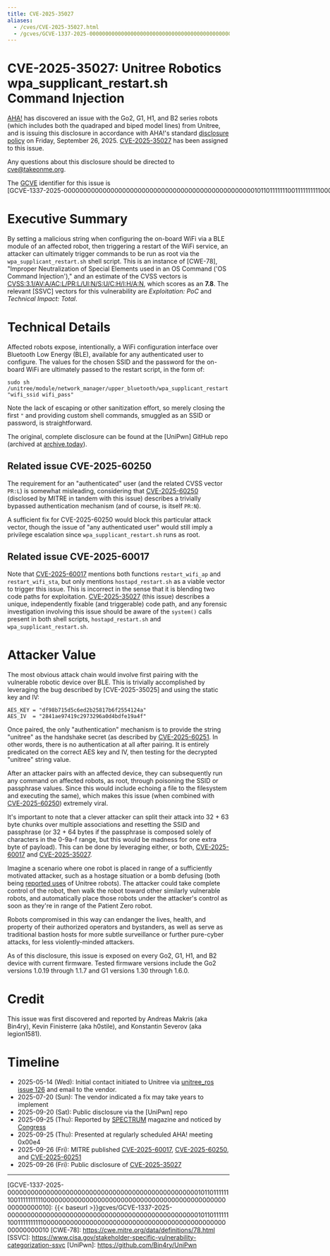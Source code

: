 ```yaml
---
title: CVE-2025-35027
aliases:
  - /cves/CVE-2025-35027.html
  - /gcves/GCVE-1337-2025-00000000000000000000000000000000000000000000000001011011111110011111111110000000000000000000000000000000000000000000000000000000010
---
```

# CVE-2025-35027: Unitree Robotics wpa_supplicant_restart.sh Command Injection

[AHA!] has discovered an issue with the Go2, G1, H1, and B2 series robots (which includes both the quadraped and biped model lines) from Unitree, and is issuing this disclosure in accordance with AHA!'s standard [disclosure policy] on Friday, September 26, 2025. [CVE-2025-35027] has been assigned to this issue.

Any questions about this disclosure should be directed to cve@takeonme.org.

The [GCVE](https://gcve.eu/about/) identifier for this issue is <span style="white-space: nowrap;">[GCVE-1337-2025-00000000000000000000000000000000000000000000000001011011111110011111111110000000000000000000000000000000000000000000000000000000010]</span>
# Executive Summary

By setting a malicious string when configuring the on-board WiFi via a BLE module of an affected robot, then triggering a restart of the WiFi service, an attacker can ultimately trigger commands to be run as root via the `wpa_supplicant_restart.sh` shell script. This is an instance of [CWE-78], "Improper Neutralization of Special Elements used in an OS Command ('OS Command Injection')," and an estimate of the CVSS vectors is [CVSS:3.1/AV:A/AC:L/PR:L/UI:N/S:U/C:H/I:H/A:N](https://www.first.org/cvss/calculator/3-1#CVSS:3.1/AV:A/AC:L/PR:L/UI:N/S:U/C:H/I:H/A:N), which scores as an **7.8**. The relevant [SSVC] vectors for this vulnerability are *Exploitation: PoC* and *Technical Impact: Total*.
# Technical Details

Affected robots expose, intentionally, a WiFi configuration interface over Bluetooth Low Energy (BLE), available for any authenticated user to configure. The values for the chosen SSID and the password for the on-board WiFi are ultimately passed to the restart script, in the form of:

```
sudo sh /unitree/module/network_manager/upper_bluetooth/wpa_supplicant_restart.sh "wifi_ssid wifi_pass"
```

Note the lack of escaping or other sanitization effort, so merely closing the first `"` and providing custom shell commands, smuggled as an SSID or password, is straightforward.

The original, complete disclosure can be found at the [UniPwn] GitHub repo (archived at [archive.today](https://archive.ph/ZsddB)).

## Related issue CVE-2025-60250

The requirement for an "authenticated" user (and the related CVSS vector `PR:L`) is somewhat misleading, considering that [CVE-2025-60250] (disclosed by MITRE in tandem with this issue) describes a trivially bypassed authentication mechanism (and of course, is itself `PR:N`).

A sufficient fix for CVE-2025-60250 would block this particular attack vector, though the issue of "any authenticated user" would still imply a privilege escalation since `wpa_supplicant_restart.sh` runs as root.

## Related issue CVE-2025-60017

Note that [CVE-2025-60017] mentions both functions `restart_wifi_ap` and `restart_wifi_sta`, but only mentions `hostapd_restart.sh` as a viable vector to trigger this issue. This is incorrect in the sense that it is blending two code paths for exploitation. [CVE-2025-35027] (this issue) describes a unique, independently fixable (and triggerable) code path, and any forensic investigation involving this issue should be aware of the `system()` calls present in both shell scripts, `hostapd_restart.sh` and `wpa_supplicant_restart.sh`.

# Attacker Value

The most obvious attack chain would involve first pairing with the vulnerable robotic device over BLE. This is trivially accomplished by leveraging the bug described by [CVE-2025-35025] and using the static key and IV:

```
AES_KEY = "df98b715d5c6ed2b25817b6f2554124a"
AES_IV  = "2841ae97419c2973296a0d4bdfe19a4f"
```

Once paired, the only "authentication" mechanism is to provide the string "unitree" as the handshake secret (as described by [CVE-2025-60251]. In other words, there is no authentication at all after pairing. It is entirely predicated on the correct AES key and IV, then testing for the decrypted "unitree" string value.

After an attacker pairs with an affected device, they can subsequently run any command on affected robots, as root, through poisoning the SSID or passphrase values. Since this would include echoing a file to the filesystem and executing the same), which makes this issue (when combined with [CVE-2025-60250]) extremely viral.

It's important to note that a clever attacker can split their attack into 32 + 63 byte chunks over multiple associations and resetting the SSID and passphrase (or 32 + 64 bytes if the passphrase is composed solely of characters in the 0-9a-f range, but this would be madness for one extra byte of payload). This can be done by leveraging either, or both, [CVE-2025-60017] and [CVE-2025-35027].

Imagine a scenario where one robot is placed in range of a sufficiently motivated attacker, such as a hostage situation or a bomb defusing (both being [reported uses](https://www.bbc.com/news/topics/c1038wnxe5zt) of Unitree robots). The attacker could take complete control of the robot, then walk the robot toward other similarly vulnerable robots, and automatically place those robots under the attacker's control as soon as they're in range of the Patient Zero robot.

Robots compromised in this way can endanger the lives, health, and property of their authorized operators and bystanders, as well as serve as traditional bastion hosts for more subtle surveillance or further pure-cyber attacks,  for less violently-minded attackers.

As of this disclosure, this issue is exposed on every Go2, G1, H1, and B2 device with current firmware. Tested firmware versions include the Go2 versions 1.0.19 through 1.1.7 and G1 versions 1.30 through 1.6.0.
# Credit

This issue was first discovered and reported by Andreas Makris (aka Bin4ry), Kevin Finisterre (aka h0stile), and Konstantin Severov (aka legion1581).
# Timeline

* 2025-05-14 (Wed): Initial contact initiated to Unitree via [unitree_ros issue 126](https://github.com/unitreerobotics/unitree_ros/issues/126) and email to the vendor.
* 2025-07-20 (Sun): The vendor indicated a fix may take years to implement
* 2025-09-20 (Sat): Public disclosure via the [UniPwn] repo
* 2025-09-25 (Thu): Reported by [SPECTRUM] magazine and noticed by [Congress]
* 2025-09-25 (Thu): Presented at regularly scheduled AHA! meeting 0x00e4
* 2025-09-26 (Fri): MITRE published [CVE-2025-60017], [CVE-2025-60250], and [CVE-2025-60251]
* 2025-09-26 (Fri): Public disclosure of [CVE-2025-35027]

----

[AHA!]: https://takeonme.org
[disclosure policy]: https://takeonme.org/cve.html
[CVE-2025-35027]: https://www.cve.org/CVERecord?id=CVE-2025-35027
[CVE-2025-60017]: https://www.cve.org/cverecord?id=CVE-2025-60017
[CVE-2025-60250]: https://www.cve.org/cverecord?id=CVE-2025-60250
[CVE-2025-60251]: https://www.cve.org/cverecord?id=CVE-2025-60251
[SPECTRUM]: https://spectrum.ieee.org/unitree-robot-exploit
[Congress]: https://x.com/committeeonccp/status/1971250635548033311
[GCVE-1337-2025-00000000000000000000000000000000000000000000000001011011111110011111111110000000000000000000000000000000000000000000000000000000010]: {{< baseurl >}}gcves/GCVE-1337-2025-00000000000000000000000000000000000000000000000001011011111110011111111110000000000000000000000000000000000000000000000000000000010
[CWE-78]: https://cwe.mitre.org/data/definitions/78.html
[SSVC]: https://www.cisa.gov/stakeholder-specific-vulnerability-categorization-ssvc
[UniPwn]: https://github.com/Bin4ry/UniPwn
